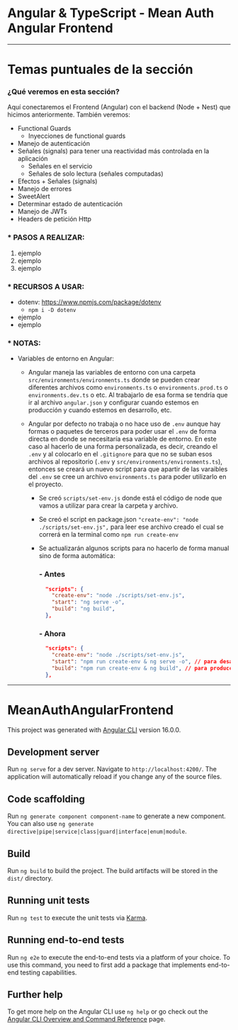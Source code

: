 # Angular & TypeScript - Mean Auth Angular Frontend

---

# Temas puntuales de la sección

### ¿Qué veremos en esta sección?

Aquí conectaremos el Frontend (Angular) con el backend (Node + Nest) que hicimos anteriormente. También veremos:

- Functional Guards
  - Inyecciones de functional guards
- Manejo de autenticación
- Señales (signals) para tener una reactividad más controlada en la aplicación
  - Señales en el servicio
  - Señales de solo lectura (señales computadas)
- Efectos + Señales (signals)
- Manejo de errores
- SweetAlert
- Determinar estado de autenticación
- Manejo de JWTs
- Headers de petición Http

### \* PASOS A REALIZAR:

1. ejemplo
2. ejemplo
3. ejemplo

### \* RECURSOS A USAR:

- dotenv: https://www.npmjs.com/package/dotenv
  - `npm i -D dotenv`
- ejemplo
- ejemplo

### \* NOTAS:

- Variables de entorno en Angular:

  - Angular maneja las variables de entorno con una carpeta `src/environments/environments.ts` donde se pueden crear diferentes archivos como `environments.ts` o `environments.prod.ts` o `environments.dev.ts` o etc. Al trabajarlo de esa forma se tendría que ir al archivo `angular.json` y configurar cuando estemos en producción y cuando estemos en desarrollo, etc.
  - Angular por defecto no trabaja o no hace uso de `.env` aunque hay formas o paquetes de terceros para poder usar el `.env` de forma directa en donde se necesitaría esa variable de entorno. En este caso al hacerlo de una forma personalizada, es decir, creando el `.env` y al colocarlo en el `.gitignore` para que no se suban esos archivos al repositorio (`.env` y `src/environments/environments.ts`), entonces se creará un nuevo script para que apartir de las varaibles del `.env` se cree un archivo `environments.ts` para poder utilizarlo en el proyecto.

    - Se creó `scripts/set-env.js` donde está el código de node que vamos a utilizar para crear la carpeta y archivo.
    - Se creó el script en package.json `"create-env": "node ./scripts/set-env.js",` para leer ese archivo creado el cual se correrá en la terminal como `npm run create-env`
    - Se actualizarán algunos scripts para no hacerlo de forma manual sino de forma automática:

      ### - Antes

      ```json
        "scripts": {
          "create-env": "node ./scripts/set-env.js",
          "start": "ng serve -o",
          "build": "ng build",
        },
      ```

      ### - Ahora

      ```json
        "scripts": {
          "create-env": "node ./scripts/set-env.js",
          "start": "npm run create-env & ng serve -o", // para desarrollo
          "build": "npm run create-env & ng build", // para producción
        },
      ```

---

# MeanAuthAngularFrontend

This project was generated with [Angular CLI](https://github.com/angular/angular-cli) version 16.0.0.

## Development server

Run `ng serve` for a dev server. Navigate to `http://localhost:4200/`. The application will automatically reload if you change any of the source files.

## Code scaffolding

Run `ng generate component component-name` to generate a new component. You can also use `ng generate directive|pipe|service|class|guard|interface|enum|module`.

## Build

Run `ng build` to build the project. The build artifacts will be stored in the `dist/` directory.

## Running unit tests

Run `ng test` to execute the unit tests via [Karma](https://karma-runner.github.io).

## Running end-to-end tests

Run `ng e2e` to execute the end-to-end tests via a platform of your choice. To use this command, you need to first add a package that implements end-to-end testing capabilities.

## Further help

To get more help on the Angular CLI use `ng help` or go check out the [Angular CLI Overview and Command Reference](https://angular.io/cli) page.
